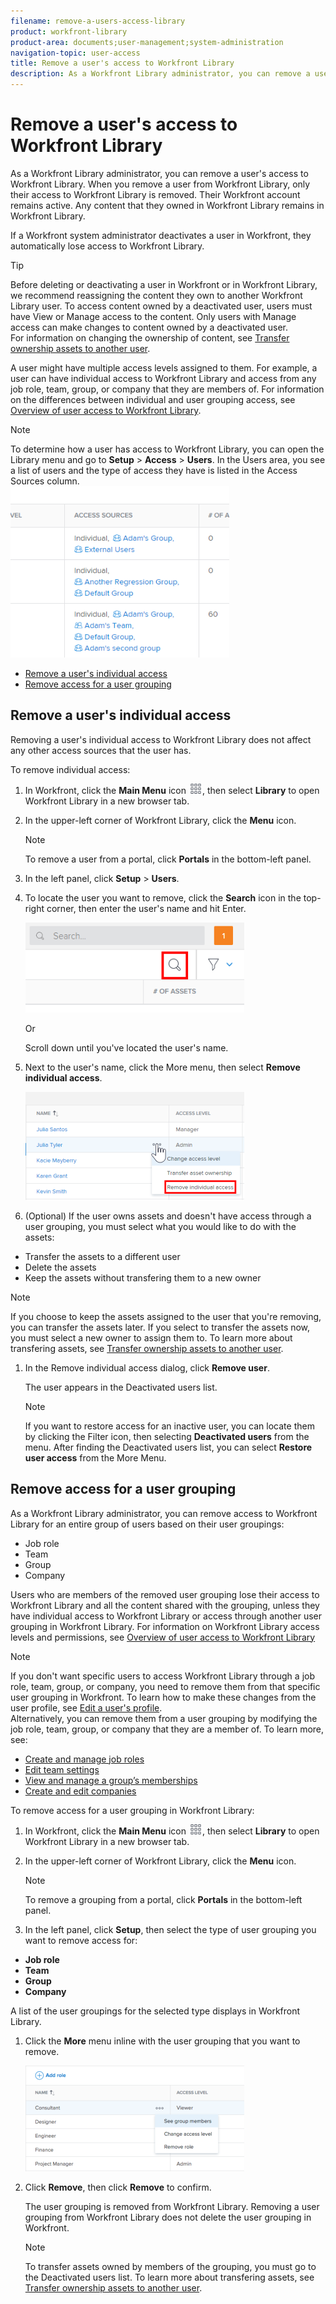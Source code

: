 ```yaml
---
filename: remove-a-users-access-library
product: workfront-library
product-area: documents;user-management;system-administration
navigation-topic: user-access
title: Remove a user's access to Workfront Library
description: As a Workfront Library administrator, you can remove a user's access to Workfront Library. When you remove a user from Workfront Library, only their access to Workfront Library is removed. Their Workfront account remains active. Any content that they owned in Workfront Library remains in Workfront Library.
---
```


# Remove a user's access to Workfront Library

As a Workfront Library administrator, you can remove a user's access to Workfront Library. When you remove a user from Workfront Library, only their access to Workfront Library is removed. Their Workfront account remains active. Any content that they owned in Workfront Library remains in Workfront Library.

If a Workfront system administrator deactivates a user in Workfront, they automatically lose access to Workfront Library.

>[!TIP]
>
>Before deleting or deactivating a user in Workfront or in Workfront Library, we recommend reassigning the content they own to another Workfront Library user. To access content owned by a deactivated user, users must have View or Manage access to the content. Only users with Manage access can make changes to content owned by a deactivated user.  
>For information on changing the ownership of content, see [Transfer ownership assets to another user](../../../workfront-library/administration-and-setup/manage-assets/transfer-ownership-to-others.md).

A user might have multiple access levels assigned to them. For example, a user can have individual access to Workfront Library and access from any job role, team, group, or company that they are members of. For information on the differences between individual and user grouping access, see [Overview of user access to Workfront Library](../../../workfront-library/administration-and-setup/user-access/user-access-overview.md).

>[!NOTE]
>
>To determine how a user has access to Workfront Library, you can open the Library menu and go to **Setup** > **Access** > **Users**. In the Users area, you see a list of users and the type of access they have is listed in the Access Sources column.  
>![](assets/access-sources-column-350x274.png)<![CDATA[		]]>

* [Remove a user's individual access](#remove2) 
* [Remove access for a user grouping](#remove3)

## Remove a user's individual access

Removing a user's individual access to Workfront Library does not affect any other access sources that the user has.

To remove individual access:

1. In Workfront, click the **Main Menu** icon ![](assets/main-menu-icon.png), then select **Library** to open Workfront Library in a new browser tab. 

1. In the upper-left corner of Workfront Library, click the **Menu** icon.

   >[!NOTE]
   >
   >To remove a user from a portal, click **Portals** in the bottom-left panel.

1. In the left panel, click **Setup** > **Users**.
1. To locate the user you want to remove, click the **Search** icon in the top-right corner, then enter the user's name and hit Enter.

   ![](assets/search-icon-for-users-350x144.png)

   Or

   Scroll down until you've located the user's name.

1. Next to the user's name, click the More menu, then select **Remove individual access**.

   ![](assets/remove-individual-access-selection-350x173.png)

1. (Optional) If the user owns assets and doesn't have access through a user grouping, you must select what you would like to do with the assets:

  * Transfer the assets to a different user
  * Delete the assets
  * Keep the assets without transfering them to a new owner

   >[!NOTE]
   >
   >If you choose to keep the assets assigned to the user that you're removing, you can transfer the assets later. If you select to transfer the assets now, you must select a new owner to assign them to. To learn more about transfering assets, see [Transfer ownership assets to another user](../../../workfront-library/administration-and-setup/manage-assets/transfer-ownership-to-others.md).

1. In the Remove individual access dialog, click **Remove user**.

   The user appears in the Deactivated users list.

   >[!NOTE]
   >
   >If you want to restore access for an inactive user, you can locate them by clicking the Filter icon, then selecting **Deactivated users** from the menu. After finding the Deactivated users list, you can select **Restore user access** from the More Menu.

## Remove access for a user grouping

As a Workfront Library administrator, you can remove access to Workfront Library for an entire group of users based on their user groupings:

* Job role
* Team
* Group
* Company

Users who are members of the removed user grouping lose their access to Workfront Library and all the content shared with the grouping, unless they have individual access to Workfront Library or access through another user grouping in Workfront Library. For information on Workfront Library access levels and permissions, see [Overview of user access to Workfront Library](../../../workfront-library/administration-and-setup/user-access/user-access-overview.md)

>[!NOTE]
>
>If you don't want specific users to access Workfront Library through a job role, team, group, or company, you need to remove them from that specific user grouping in Workfront. To learn how to make these changes from the user profile, see [Edit a user's profile](../../../administration-and-setup/add-users/create-and-manage-users/edit-a-users-profile.md).  
>Alternatively, you can remove them from a user grouping by modifying the job role, team, group, or company that they are a member of. To learn more, see:  
>
>* [Create and manage job roles](../../../administration-and-setup/set-up-workfront/organizational-setup/create-manage-job-roles.md)
>* [Edit team settings](../../../people-teams-and-groups/create-and-manage-teams/edit-team-settings.md)
>* [View and manage a group’s memberships](../../../administration-and-setup/manage-groups/create-and-manage-groups/view-and-manage-a-groups-memberships.md)
>* [Create and edit companies](../../../administration-and-setup/set-up-workfront/organizational-setup/create-and-edit-companies.md)
>

To remove access for a user grouping in Workfront Library:

1. In Workfront, click the **Main Menu** icon ![](assets/main-menu-icon.png), then select **Library** to open Workfront Library in a new browser tab. 

1. In the upper-left corner of Workfront Library, click the **Menu** icon.

   >[!NOTE]
   >
   >To remove a grouping from a portal, click **Portals** in the bottom-left panel.

1. In the left panel, click **Setup**, then select the type of user grouping you want to remove access for:

  * **Job role** 
  * **Team** 
  * **Group** 
  * **Company**

   A list of the user groupings for the selected type displays in Workfront Library.

1. Click the **More** menu inline with the user grouping that you want to remove.

   ![](assets/remove-grouping-library-350x169.png)

1. Click **Remove**, then click **Remove** to confirm.

   The user grouping is removed from Workfront Library. Removing a user grouping from Workfront Library does not delete the user grouping in Workfront.

   >[!NOTE]
   >
   >To transfer assets owned by members of the grouping, you must go to the Deactivated users list. To learn more about transfering assets, see [Transfer ownership assets to another user](../../../workfront-library/administration-and-setup/manage-assets/transfer-ownership-to-others.md).

